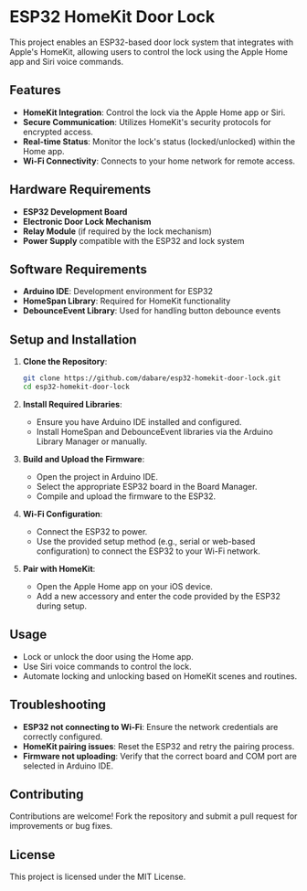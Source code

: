 # ESP32 HomeKit Door Lock

This project enables an ESP32-based door lock system that integrates with Apple's HomeKit, allowing users to control the lock using the Apple Home app and Siri voice commands.

## Features

- **HomeKit Integration**: Control the lock via the Apple Home app or Siri.
- **Secure Communication**: Utilizes HomeKit's security protocols for encrypted access.
- **Real-time Status**: Monitor the lock's status (locked/unlocked) within the Home app.
- **Wi-Fi Connectivity**: Connects to your home network for remote access.

## Hardware Requirements

- **ESP32 Development Board**
- **Electronic Door Lock Mechanism**
- **Relay Module** (if required by the lock mechanism)
- **Power Supply** compatible with the ESP32 and lock system

## Software Requirements

- **Arduino IDE**: Development environment for ESP32
- **HomeSpan Library**: Required for HomeKit functionality
- **DebounceEvent Library**: Used for handling button debounce events

## Setup and Installation

1. **Clone the Repository**:
   ```bash
   git clone https://github.com/dabare/esp32-homekit-door-lock.git
   cd esp32-homekit-door-lock
   ```

2. **Install Required Libraries**:
   - Ensure you have Arduino IDE installed and configured.
   - Install HomeSpan and DebounceEvent libraries via the Arduino Library Manager or manually.

3. **Build and Upload the Firmware**:
   - Open the project in Arduino IDE.
   - Select the appropriate ESP32 board in the Board Manager.
   - Compile and upload the firmware to the ESP32.

4. **Wi-Fi Configuration**:
   - Connect the ESP32 to power.
   - Use the provided setup method (e.g., serial or web-based configuration) to connect the ESP32 to your Wi-Fi network.

5. **Pair with HomeKit**:
   - Open the Apple Home app on your iOS device.
   - Add a new accessory and enter the code provided by the ESP32 during setup.

## Usage

- Lock or unlock the door using the Home app.
- Use Siri voice commands to control the lock.
- Automate locking and unlocking based on HomeKit scenes and routines.

## Troubleshooting

- **ESP32 not connecting to Wi-Fi**: Ensure the network credentials are correctly configured.
- **HomeKit pairing issues**: Reset the ESP32 and retry the pairing process.
- **Firmware not uploading**: Verify that the correct board and COM port are selected in Arduino IDE.

## Contributing

Contributions are welcome! Fork the repository and submit a pull request for improvements or bug fixes.

## License

This project is licensed under the MIT License. 

